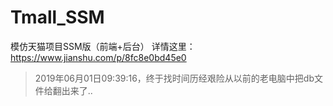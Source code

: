 # Tmall_SSM
模仿天猫项目SSM版（前端+后台）
详情这里：https://www.jianshu.com/p/8fc8e0bd45e0

> 2019年06月01日09:39:16，终于找时间历经艰险从以前的老电脑中把db文件给翻出来了..